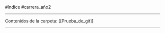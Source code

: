 #índice #carrera_año2 
________________________________________________________________________
Contenidos de la carpeta:
[[Prueba_de_git]]


________________________________________________________________________
